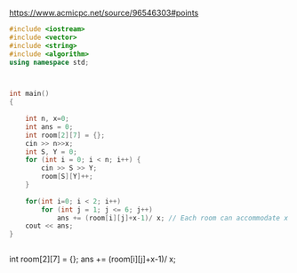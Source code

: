 
https://www.acmicpc.net/source/96546303#points

```cpp
#include <iostream>
#include <vector>
#include <string>
#include <algorithm>
using namespace std;



int main()
{
	
	int n, x=0;
	int ans = 0;
	int room[2][7] = {};
	cin >> n>>x;
	int S, Y = 0;
	for (int i = 0; i < n; i++) {
		cin >> S >> Y;
		room[S][Y]++;
	}
	
	for(int i=0; i < 2; i++)
		for (int j = 1; j <= 6; j++)
			ans += (room[i][j]+x-1)/ x; // Each room can accommodate x students, so we divide by x and round up
	cout << ans;
}



```

<NotThink>

int room[2][7] = {};
ans += (room[i][j]+x-1)/ x;
